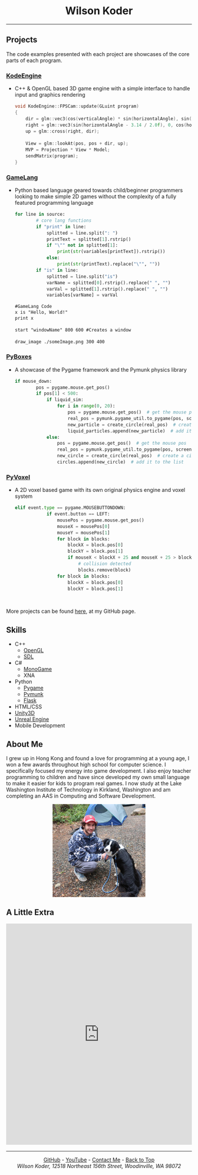 <div style="text-align: center;"><h1>Wilson Koder</h1></div>

<hr>

## Projects

The code examples presented with each project are showcases of the core parts of each program.

### [KodeEngine](https://github.com/WilsonKoder/KodeEngine)

- C++ & OpenGL based 3D game engine with a simple interface to handle input and graphics rendering

  ```C++
  void KodeEngine::FPSCam::update(GLuint program)
  {
      dir = glm::vec3(cos(verticalAngle) * sin(horizontalAngle), sin(verticalAngle), cos(verticalAngle) * cos(horizontalAngle));
      right = glm::vec3(sin(horizontalAngle - 3.14 / 2.0f), 0, cos(horizontalAngle - 3.14f / 2.0f));
      up = glm::cross(right, dir);

      View = glm::lookAt(pos, pos + dir, up);
      MVP = Projection * View * Model;
      sendMatrix(program);
  }
  ```

### [GameLang](https://github.com/WilsonKoder/GameLang)

- Python based language geared towards child/beginner programmers looking to make simple 2D games without the complexity of a fully featured programming language

  ```python
  for line in source:
          # core lang functions
          if "print" in line:
              splitted = line.split(": ")
              printText = splitted[1].rstrip()
              if "\"" not in splitted[1]:
                  print(str(variables[printText]).rstrip())
              else:
                  print(str(printText).replace("\"", ""))
          if "is" in line:
              splitted = line.split("is")
              varName = splitted[0].rstrip().replace(" ", "")
              varVal = splitted[1].rstrip().replace(" ", "")
              variables[varName] = varVal
  ```

  ```GameLang
  #GameLang Code
  x is "Hello, World!"
  print x

  start "windowName" 800 600 #Creates a window

  draw_image ./someImage.png 300 400
  ```

### [PyBoxes](https://github.com/WilsonKoder/PyBoxes)

- A showcase of the Pygame framework and the Pymunk physics library

  ```python
  if mouse_down:
          pos = pygame.mouse.get_pos()
          if pos[1] < 500:
              if liquid_sim:
                  for i in range(0, 20):
                      pos = pygame.mouse.get_pos()  # get the mouse pos
                      real_pos = pymunk.pygame_util.to_pygame(pos, screen)
                      new_particle = create_circle(real_pos)  # create a circle object
                      liquid_particles.append(new_particle)  # add it to the list
              else:
                  pos = pygame.mouse.get_pos()  # get the mouse pos
                  real_pos = pymunk.pygame_util.to_pygame(pos, screen)
                  new_circle = create_circle(real_pos)  # create a circle object
                  circles.append(new_circle)  # add it to the list
  ```

### [PyVoxel](https://github.com/WilsonKoder/PyVoxel)

- A 2D voxel based game with its own original physics engine and voxel system

  ```python
  elif event.type == pygame.MOUSEBUTTONDOWN:
              if event.button == LEFT:
                  mousePos = pygame.mouse.get_pos()
                  mouseX = mousePos[0]
                  mouseY = mousePos[1]
                  for block in blocks:
                      blockX = block.pos[0]
                      blockY = block.pos[1]
                      if mouseX < blockX + 25 and mouseX + 25 > blockX and mouseY < blockY + 25 and mouseY + 25 > blockY:
                          # collision detected
                          blocks.remove(block)
                  for block in blocks:
                      blockX = block.pos[0]
                      blockY = block.pos[1]
  ```

  ​

More projects can be found [here](https://github.com/WilsonKoder), at my GitHub page.

## Skills

- C++ 
  - [OpenGL](https://www.opengl.org/)
  - [SDL](https://www.libsdl.org/)
- C#
  - [MonoGame](http://www.monogame.net/)
  - XNA
- Python
  - [Pygame](https://www.pygame.org/news)
  - [Pymunk](http://www.pymunk.org/en/latest/)
  - [Flask](http://flask.pocoo.org/)
- HTML/CSS
- [Unity3D](https://unity3d.com)
- [Unreal Engine](https://www.unrealengine.com)
- Mobile Development



## About Me

I grew up in Hong Kong and found a love for programming at a young age, I won a few awards throughout high school for computer science. I specifically focused my energy into game development. I also enjoy teacher programming to children and have since developed my own small language to make it easier for kids to program real games. I now study at the Lake Washington Institute of Technology in Kirkland, Washington and am completing an AAS in Computing and Software Development. 

<img src="me.jpg" width="50%" style="display: block; margin-left: auto; margin-right: auto; width: 50%;">

## A Little Extra

<iframe src="https://trinket.io/embed/pygame/1a6c6e83ec" width="100%" height="600" frameborder="0" marginwidth="0" marginheight="0" allowfullscreen></iframe>

----------------------------

<div style="text-align: center;"><a href="https://github.com/WilsonKoder/">GitHub</a> - <a href="https://youtube.com/WilsonKoder">YouTube</a> - <a href="mailto:s-wilson.koder@lwtech.edu">Contact Me</a> - <a href="#top">Back to Top</a>  <br><address>Wilson Koder, 12518 Northeast 156th Street, Woodinville, WA 98072</address></div>

